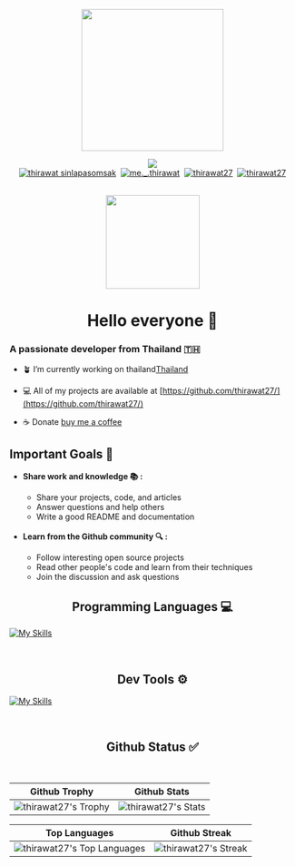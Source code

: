  <p align="center">
  <a href="https://discord.com/users/715845203268993046">
    <img height="250px" src="https://lanyard.cnrad.dev/api/715845203268993046?theme=dark&bg=5865F2&borderRadius=25px&animated=true" />
  </a>
</p>

<div align="center" >

<img src="https://komarev.com/ghpvc/?username=thirawat27&label=Profile%20views&color=7469B6&style=for-the-badge"><br>
<a href="https://www.facebook.com/thirawat.sinlapasomsak.27/" target="blank"><img  src="https://img.shields.io/badge/Facebook-0866FF.svg?style=for-the-badge&logo=Facebook&logoColor=white" alt="thirawat sinlapasomsak"/></a>&nbsp;
<a href="https://instagram.com/me._.thirawat" target="blank"><img 
 src="https://img.shields.io/badge/Instagram-E4405F.svg?style=for-the-badge&logo=Instagram&logoColor=white" alt="me._.thirawat"/></a>&nbsp;
 <a href="https://dev.to/thirawat27" target="blank"><img 
 src="https://img.shields.io/badge/dev.to-0A0A0A.svg?style=for-the-badge&logo=devdotto&logoColor=white" alt="thirawat27"/></a>&nbsp;
  <a href="https://medium.com/@thirawat27" target="blank"><img 
 src="https://img.shields.io/badge/Medium-000000.svg?style=for-the-badge&logo=Medium&logoColor=white" alt="thirawat27"/></a>

</div> <br>



<div align="center">
<img height="165px" weight="165px"  src="https://user-images.githubusercontent.com/5713670/87202985-820dcb80-c2b6-11ea-9f56-7ec461c497c3.gif" />
</div>

<h1 align="center">Hello everyone 👋</h1>
<h3 align="left">A passionate developer from Thailand 🇹🇭</h3>

- 🪴 I’m currently working on thailand[Thailand](https://www.google.com/maps/place/%E0%B8%9B%E0%B8%A3%E0%B8%B0%E0%B9%80%E0%B8%97%E0%B8%A8%E0%B9%84%E0%B8%97%E0%B8%A2/@13.0003076,96.992706,6z/data=!3m1!4b1!4m5!3m4!1s0x304d8df747424db1:0x9ed72c880757e802!8m2!3d15.870032!4d100.992541)

- 💻 All of my projects are available at [https://github.com/thirawat27/](https://github.com/thirawat27/)

- ☕ Donate [buy me a coffee](https://www.buymeacoffee.com/thirawat27)
  
<h2>Important Goals 📌</h2>

<ul>
   <li><strong>Share work and knowledge 📚 :</strong></li>
     <ul>
       <li>Share your projects, code, and articles</li>
       <li>Answer questions and help others</li>
       <li>Write a good README and documentation</li>
     </ul><br>
   <li><strong>Learn from the Github community 🔍 :</strong></li>
     <ul>
       <li>Follow interesting open source projects</li>
       <li>Read other people's code and learn from their techniques</li>
       <li>Join the discussion and ask questions</li>
     </ul>
</ul>

<h2 align="center">Programming Languages 💻</h2>
<p align="center">

[![My Skills](https://skillicons.dev/icons?i=html,css,sass,js,ts,bootstrap,c,cpp,discordjs,go,mysql,jquery,kotlin,lua,npm,php,py,react,rust,vite,r,md,qbasic)](https://skillicons.dev)

</p><br>

<h2 align="center">Dev Tools ⚙️</h2>
<p align="center">

[![My Skills](https://skillicons.dev/icons?i=discord,cloudflare,workers,firebase,figma,git,godot,kali,ai,idea,replit,stackoverflow,vscode,visualstudio,arduino,firebase)](https://skillicons.dev)

</p><br>



<div align="center">

 <h2>Github  Status ✅</h2><br>

| Github Trophy | Github Stats |
|---|---|
| ![thirawat27's Trophy](https://github-profile-trophy.vercel.app/?username=thirawat27&theme=algolia&row=2&column=3&border_radius=45) | ![thirawat27's Stats](https://github-readme-stats.vercel.app/api?username=thirawat27&theme=algolia&show_icons=true&hide_border=false&count_private=true&border_radius=20&date_format=j%20M%5B%20Y%5D) |

| Top Languages | Github Streak |
|---|---|
| ![thirawat27's Top Languages](https://github-readme-stats.vercel.app/api/top-langs/?username=thirawat27&theme=algolia&show_icons=true&hide_border=false&layout=compact&border_radius=20&date_format=j%20M%5B%20Y%5D) | ![thirawat27's Streak](https://github-readme-streak-stats.herokuapp.com/?user=thirawat27&theme=algolia&hide_border=false&border_radius=20&date_format=j%20M%5B%20Y%5D) |
